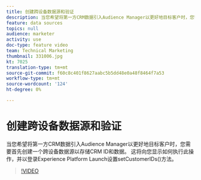 ```yaml
---
title: 创建跨设备数据源和验证
description: 当您希望将第一方CRM数据引入Audience Manager以更好地目标客户时，您需要首先创建一个跨设备数据源以存储CRM ID和数据。 这将向您显示如何执行此操作并在启动中为登录设置setCustomerIDs()方法。
feature: data sources
topics: null
audience: marketer
activity: use
doc-type: feature video
team: Technical Marketing
thumbnail: 331006.jpg
kt: 7025
translation-type: tm+mt
source-git-commit: f60c8c401f8627aabc5b5dd48e0a48f8464f7a53
workflow-type: tm+mt
source-wordcount: '124'
ht-degree: 0%

---
```



# 创建跨设备数据源和验证

当您希望将第一方CRM数据引入Audience Manager以更好地目标客户时，您需要首先创建一个跨设备数据源以存储CRM ID和数据。 这将向您显示如何执行此操作，并以登录Experience Platform Launch设置setCustomerIDs()方法。

>[!VIDEO](https://video.tv.adobe.com/v/331006/?quality=12&learn=on)
